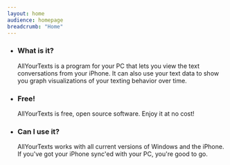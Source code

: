 ```yaml
---
layout: home
audience: homepage
breadcrumb: "Home"
---
```

<ul>
  <li class="post-1">
    <h3 class="widget-title">What is it?</h3>
    <p>AllYourTexts is a program for your PC that lets you view the text conversations from your iPhone. It can also use your text data to show you graph visualizations of your texting behavior over time.</p>
  </li>
  <li class="post-2">
    <h3 class="widget-title">Free!</h3>
    <p>AllYourTexts is free, open source software. Enjoy it at no cost!</p>
  </li>
  <li class="post-3">
    <h3 class="widget-title">Can I use it?</h3>
    <p>AllYourTexts works with all current versions of Windows and the iPhone. If you've got your iPhone sync'ed with your PC, you're good to go.</p>
  </li>
</ul>